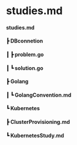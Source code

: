# **studies.md**

#### **studies.md**
####  ┣ **DBconnetion**
####  ┃ ┣ **problem.go**
####  ┃ ┗ **solution.go**
####  ┣ **Golang**
####  ┃ ┗ **GolangConvention.md**
####  ┗ **Kubernetes**
####    ┣ **ClusterProvisioning.md**
####    ┗ **KubernetesStudy.md**

